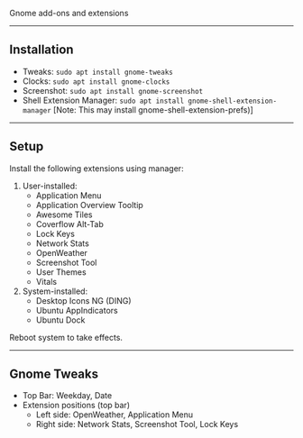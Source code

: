 Gnome add-ons and extensions
___

## Installation
 - Tweaks: `sudo apt install gnome-tweaks` 
 - Clocks: `sudo apt install gnome-clocks` 
 - Screenshot: `sudo apt install gnome-screenshot` 
 - Shell Extension Manager: `sudo apt install gnome-shell-extension-manager` [<span class="gray">Note: This may install gnome-shell-extension-prefs)</span>] 
___

## Setup
Install the following extensions using manager:
 1. User-installed:
     - Application Menu
     - Application Overview Tooltip
     - Awesome Tiles
     - Coverflow Alt-Tab
     - Lock Keys
     - Network Stats
     - OpenWeather
     - Screenshot Tool
     - User Themes
     - Vitals
 2. System-installed:
     - Desktop Icons NG (DING)
     - Ubuntu AppIndicators
     - Ubuntu Dock

Reboot system to take effects.
___

## Gnome Tweaks
 - Top Bar: Weekday, Date
 - Extension positions (top bar)
    - Left side: OpenWeather, Application Menu
    - Right side: Network Stats, Screenshot Tool, Lock Keys